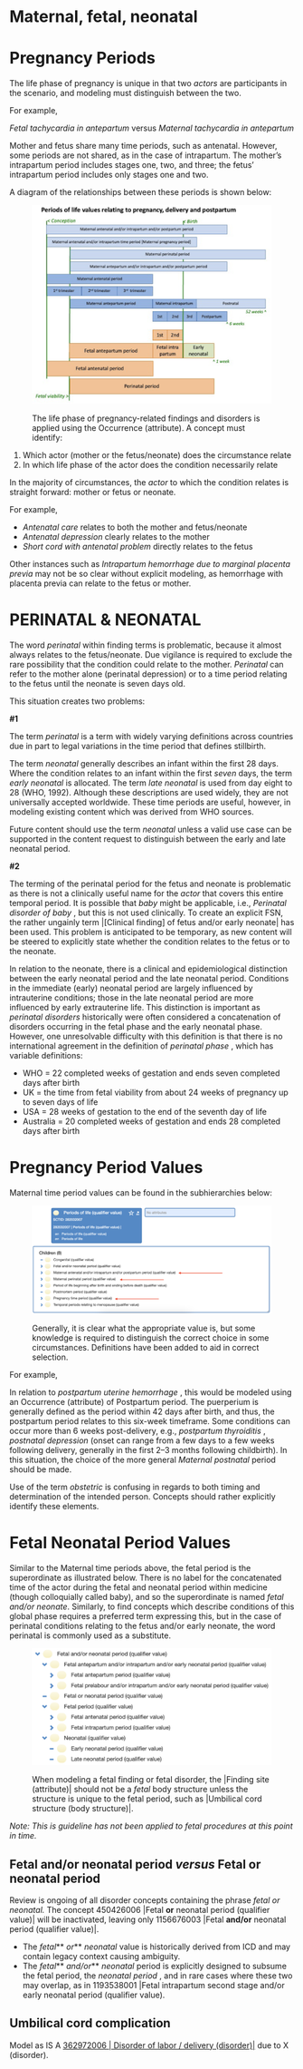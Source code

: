 # Maternal, fetal, neonatal

# Pregnancy Periods

The life phase of pregnancy is unique in that two _actors_ are participants in the scenario, and modeling must distinguish between the two.

For example,

_Fetal tachycardia in antepartum_ versus _Maternal tachycardia in antepartum_

Mother and fetus share many time periods, such as antenatal. However, some periods are not shared, as in the case of intrapartum. The mother’s intrapartum period includes stages one, two, and three; the fetus’ intrapartum period includes only stages one and two. 

A diagram of the relationships between these periods is shown below:

<figure><img src="images/179930931.png" alt="" title=""><figcaption><p>The life phase of pregnancy-related findings and disorders is applied using the Occurrence (attribute). A concept must identify:</p></figcaption></figure>

  1. Which actor (mother or the fetus/neonate) does the circumstance relate
  2. In which life phase of the actor does the condition necessarily relate

In the majority of circumstances, the _actor_ to which the condition relates is straight forward: mother or fetus or neonate.

For example,

  * _Antenatal care_ relates to both the mother and fetus/neonate
  * _Antenatal depression_ clearly relates to the mother
  * _Short cord with antenatal problem_ directly relates to the fetus

Other instances such as _Intrapartum hemorrhage due to marginal placenta previa_ may not be so clear without explicit modeling, as hemorrhage with placenta previa can relate to the fetus or mother.

# PERINATAL & NEONATAL

The word _perinatal_ within finding terms is problematic, because it almost always relates to the fetus/neonate. Due vigilance is required to exclude the rare possibility that the condition could relate to the mother. _Perinatal_ can refer to the mother alone (perinatal depression) or to a time period relating to the fetus until the neonate is seven days old.

This situation creates two problems:

**#1**

The term _perinatal_ is a term with widely varying definitions across countries due in part to legal variations in the time period that defines stillbirth. 

The term _neonatal_ generally describes an infant within the first 28 days. Where the condition relates to an infant within the first _seven_ days, the term _early neonatal_ is allocated. The term _late neonatal_ is used from day eight to 28 (WHO, 1992). Although these descriptions are used widely, they are not universally accepted worldwide. These time periods are useful, however, in modeling existing content which was derived from WHO sources.

Future content should use the term _neonatal_ unless a valid use case can be supported in the content request to distinguish between the early and late neonatal period.

**#2**

The terming of the perinatal period for the fetus and neonate is problematic as there is not a clinically useful name for the _actor_ that covers this entire temporal period. It is possible that _baby_ might be applicable, i.e., _Perinatal disorder of baby_ , but this is not used clinically. To create an explicit FSN, the rather ungainly term |[Clinical finding] of fetus and/or early neonate| has been used. This problem is anticipated to be temporary, as new content will be steered to explicitly state whether the condition relates to the fetus or to the neonate.

In relation to the neonate, there is a clinical and epidemiological distinction between the early neonatal period and the late neonatal period. Conditions in the immediate (early) neonatal period are largely influenced by intrauterine conditions; those in the late neonatal period are more influenced by early extrauterine life. This distinction is important as _perinatal disorders_ historically were often considered a concatenation of disorders occurring in the fetal phase and the early neonatal phase. However, one unresolvable difficulty with this definition is that there is no international agreement in the definition of _perinatal phase_ , which has variable definitions:

  * WHO = 22 completed weeks of gestation and ends seven completed days after birth
  * UK = the time from fetal viability from about 24 weeks of pregnancy up to seven days of life
  * USA = 28 weeks of gestation to the end of the seventh day of life
  * Australia = 20 completed weeks of gestation and ends 28 completed days after birth

# Pregnancy Period Values

Maternal time period values can be found in the subhierarchies below:

<figure><img src="images/179930933.png" alt="" title=""><figcaption><p>Generally, it is clear what the appropriate value is, but some knowledge is required to distinguish the correct choice in some circumstances. Definitions have been added to aid in correct selection.</p></figcaption></figure>

For example,

In relation to _postpartum uterine hemorrhage_ , this would be modeled using an Occurrence (attribute) of Postpartum period. The puerperium is generally defined as the period within 42 days after birth, and thus, the postpartum period relates to this six-week timeframe. Some conditions can occur more than 6 weeks post-delivery, e.g., _postpartum thyroiditis_ , _postnatal depression_ (onset can range from a few days to a few weeks following delivery, generally in the first 2–3 months following childbirth). In this situation, the choice of the more general _Maternal postnatal_ period should be made.

Use of the term _obstetric_ is confusing in regards to both timing and determination of the intended person. Concepts should rather explicitly identify these elements.

  

# Fetal Neonatal Period Values

Similar to the Maternal time periods above, the fetal period is the superordinate as illustrated below. There is no label for the concatenated time of the actor during the fetal and neonatal period within medicine (though colloquially called baby), and so the superordinate is named _fetal and/or neonate_. Similarly, to find concepts which describe conditions of this global phase requires a preferred term expressing this, but in the case of perinatal conditions relating to the fetus and/or early neonate, the word perinatal is commonly used as a substitute.

<figure><img src="images/179930932.png" alt="" title=""><figcaption><p>When modeling a fetal finding or fetal disorder, the |Finding site (attribute)| should not be a  <em>fetal</em> body structure unless the structure is unique to the fetal period, such as |Umbilical cord structure (body structure)|.</p></figcaption></figure>

 _Note: This is guideline has not been applied to fetal procedures at this point in time._

  

##  Fetal and/or neonatal period _versus_ Fetal or neonatal period

Review is ongoing of all disorder concepts containing the phrase _fetal or neonatal._ The concept 450426006 |Fetal **or** neonatal period (qualifier value)| will be inactivated, leaving only 1156676003 |Fetal **and/or** neonatal period (qualifier value)|.

  * The _fetal_** _or_** _neonatal_ value is historically derived from ICD and may contain legacy context causing ambiguity.
  * The _fetal_** _and/or_** _neonatal_ period is explicitly designed to subsume the fetal period, the _neonatal period_ , and in rare cases where these two may overlap, as in 1193538001 |Fetal intrapartum second stage and/or early neonatal period (qualifier value).

## Umbilical cord complication 

Model as IS A [362972006 | Disorder of labor / delivery (disorder)|](http://snomed.info/id/362972006) due to X (disorder). 

  

